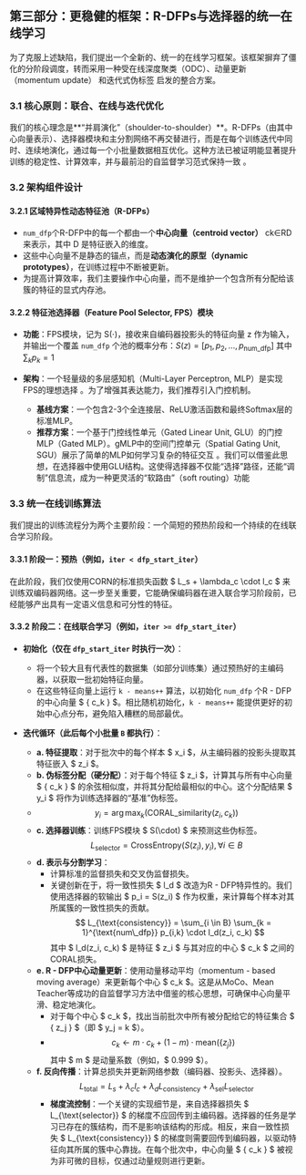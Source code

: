 ## 第三部分：更稳健的框架：R-DFPs与选择器的统一在线学习



为了克服上述缺陷，我们提出一个全新的、统一的在线学习框架。该框架摒弃了僵化的分阶段调度，转而采用一种受在线深度聚类（ODC）、动量更新（momentum update） 和迭代式伪标签  启发的整合方案。  



### 3.1 核心原则：联合、在线与迭代优化



我们的核心理念是**“并肩演化”（shoulder-to-shoulder）**。R-DFPs（由其中心向量表示）、选择器模块和主分割网络不再交替进行，而是在每个训练迭代中同时、连续地演化，通过每一个小批量数据相互优化。这种方法已被证明能显著提升训练的稳定性、计算效率，并与最前沿的自监督学习范式保持一致 。  





### 3.2 架构组件设计





#### 3.2.1 区域特异性动态特征池（R-DFPs）



- `num_dfp`个R-DFP中的每一个都由一个**中心向量（centroid vector）** ck∈RD 来表示，其中 D 是特征嵌入的维度。
- 这些中心向量不是静态的锚点，而是**动态演化的原型（dynamic prototypes）**，在训练过程中不断被更新。
- 为提高计算效率，我们主要操作中心向量，而不是维护一个包含所有分配给该簇的特征的显式内存池。



#### 3.2.2 特征池选择器（Feature Pool Selector, FPS）模块



- **功能**：FPS模块，记为 S(⋅)，接收来自编码器投影头的特征向量 z 作为输入，并输出一个覆盖 `num_dfp` 个池的概率分布：$S(z) = [p_1, p_2, \dots, p_{\text{num\_dfp}}]$ 其中 $\sum_{k} p_k = 1$

- **架构**：一个轻量级的多层感知机（Multi-Layer Perceptron, MLP）是实现FPS的理想选择 。为了增强其表达能力，我们推荐引入门控机制。  

  

  - **基线方案**：一个包含2-3个全连接层、ReLU激活函数和最终Softmax层的标准MLP。
  - **推荐方案**：一个基于门控线性单元（Gated Linear Unit, GLU）的门控MLP（Gated MLP）。gMLP中的空间门控单元（Spatial Gating Unit, SGU）展示了简单的MLP如何学习复杂的特征交互 。我们可以借鉴此思想，在选择器中使用GLU结构。这使得选择器不仅能“选择”路径，还能“调制”信息流，成为一种更灵活的“软路由”（soft routing）功能 



### 3.3 统一在线训练算法

我们提出的训练流程分为两个主要阶段：一个简短的预热阶段和一个持续的在线联合学习阶段。

#### 3.3.1 阶段一：预热（例如，`iter < dfp_start_iter`）
在此阶段，我们仅使用CORN的标准损失函数 $ L_s + \lambda_c \cdot l_c $ 来训练双编码器网络。这一步至关重要，它能确保编码器在进入联合学习阶段前，已经能够产出具有一定语义信息和可分性的特征。

#### 3.3.2 阶段二：在线联合学习（例如，`iter >= dfp_start_iter`）

- **初始化（仅在 `dfp_start_iter` 时执行一次）**：
    - 将一个较大且有代表性的数据集（如部分训练集）通过预热好的主编码器，以获取一批初始特征向量。
    - 在这些特征向量上运行 `k - means++` 算法，以初始化 `num_dfp` 个R - DFP的中心向量 $ \{ c_k \} $。相比随机初始化，`k - means++` 能提供更好的初始中心点分布，避免陷入糟糕的局部最优。

- **迭代循环（此后每个小批量 `B` 都执行）**：
    - **a. 特征提取**：对于批次中的每个样本 $ x_i $，从主编码器的投影头提取其特征嵌入 $ z_i $。
    - **b. 伪标签分配（硬分配）**：对于每个特征 $ z_i $，计算其与所有中心向量 $ \{ c_k \} $ 的余弦相似度，并将其分配给最相似的中心。这个分配结果 $ y_i $ 将作为训练选择器的“基准”伪标签。
    - $$ y_i = \arg \max_k (\text{CORAL\_similarity}(z_i, c_k)) $$
    - **c. 选择器训练**：训练FPS模块 $ S(\cdot) $ 来预测这些伪标签。
        $$ L_{\text{selector}} = \text{CrossEntropy}(S(z_i), y_i), \forall i \in B $$
    - **d. 表示与分割学习**：
        - 计算标准的监督损失和交叉伪监督损失。
        - 关键创新在于，将一致性损失 $ l_d $ 改造为R - DFP特异性的。我们使用选择器的软输出 $ p_i = S(z_i) $ 作为权重，来计算每个样本对其所属簇的一致性损失的贡献。
        $$ L_{\text{consistency}} = \sum_{i \in B} \sum_{k = 1}^{\text{num\_dfp}} p_{i,k} \cdot l_d(z_i, c_k) $$
        其中 $ l_d(z_i, c_k) $ 是特征 $ z_i $ 与其对应的中心 $ c_k $ 之间的CORAL损失。
    - **e. R - DFP中心动量更新**：使用动量移动平均（momentum - based moving average）来更新每个中心 $ c_k $。这是从MoCo、Mean Teacher等成功的自监督学习方法中借鉴的核心思想，可确保中心向量平滑、稳定地演化。
        - 对于每个中心 $ c_k $，找出当前批次中所有被分配给它的特征集合 $ \{ z_j \} $（即 $ y_j = k $）。
        - $$ c_k \leftarrow m \cdot c_k + (1 - m) \cdot \text{mean}(\{ z_j \}) $$
        其中 $ m $ 是动量系数（例如，$ 0.999 $）。
    - **f. 反向传播**：计算总损失并更新网络参数（编码器、投影头、选择器）。
        $$ L_{\text{total}} = L_s + \lambda_c l_c + \lambda_d L_{\text{consistency}} + \lambda_{\text{sel}} L_{\text{selector}} $$
        - **梯度流控制**：一个关键的实现细节是，来自选择器损失 $ L_{\text{selector}} $ 的梯度不应回传到主编码器。选择器的任务是学习已存在的簇结构，而不是影响该结构的形成。相反，来自一致性损失 $ L_{\text{consistency}} $ 的梯度则需要回传到编码器，以驱动特征向其所属的簇中心靠拢。在每个批次中，中心向量 $ \{ c_k \} $ 被视为非可微的目标，仅通过动量规则进行更新。

